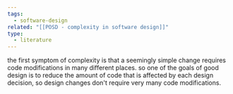 ```yaml
---
tags:
  - software-design
related: "[[POSD - complexity in software design]]"
type:
  - literature
---
```

the first symptom of complexity is that a seemingly simple change requires code modifications in many different places. so one of the goals of good design is to reduce the amount of code that is affected by each design decision, so design changes don't require very many code modifications.